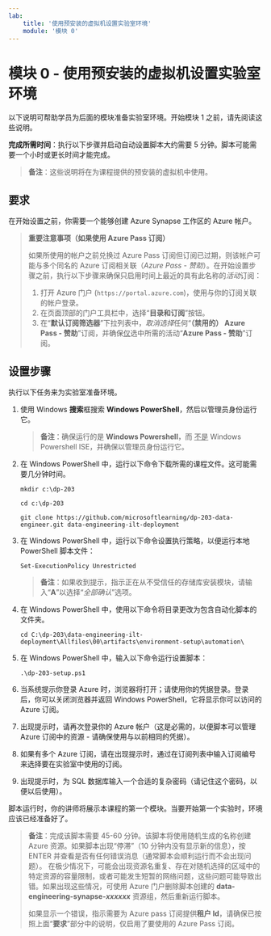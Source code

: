 ```yaml
---
lab:
    title: '使用预安装的虚拟机设置实验室环境'
    module: '模块 0'
---
```


# 模块 0 - 使用预安装的虚拟机设置实验室环境

以下说明可帮助学员为后面的模块准备实验室环境。开始模块 1 之前，请先阅读这些说明。

**完成所需时间**：执行以下步骤并启动自动设置脚本大约需要 5 分钟。脚本可能需要一个小时或更长时间才能完成。

> **备注**：这些说明将在为课程提供的预安装的虚拟机中使用。

## 要求

在开始设置之前，你需要一个能够创建 Azure Synapse 工作区的 Azure 帐户。

> **重要注意事项（如果使用 Azure Pass 订阅）**
>
> 如果所使用的帐户之前兑换过 Azure Pass 订阅但订阅已过期，则该帐户可能与多个同名的 Azure 订阅相关联（*Azure Pass - 赞助*）。在开始设置步骤之前，执行以下步骤来确保只启用时间上最近的具有此名称的*活动*订阅：
>
> 1. 打开 Azure 门户 (`https://portal.azure.com`)，使用与你的订阅关联的帐户登录。
> 2. 在页面顶部的门户工具栏中，选择“**目录和订阅**”按钮。
> 3. 在“**默认订阅筛选器**”下拉列表中，*取消选择*任何“**（禁用的） Azure Pass - 赞助**”订阅，并确保<u>仅</u>选中所需的活动“**Azure Pass - 赞助**”订阅。

## 设置步骤

执行以下任务来为实验室准备环境。

1. 使用 Windows **搜索**框搜索 **Windows PowerShell**，然后以管理员身份运行它。

    > **备注**：确保运行的是 **Windows Powershell**，而 <u>不是</u> Windows Powershell ISE，并确保以管理员身份运行它。

2. 在 Windows PowerShell 中，运行以下命令下载所需的课程文件。这可能需要几分钟时间。

    ```
    mkdir c:\dp-203

    cd c:\dp-203

    git clone https://github.com/microsoftlearning/dp-203-data-engineer.git data-engineering-ilt-deployment
    ```

3. 在 Windows PowerShell 中，运行以下命令设置执行策略，以便运行本地 PowerShell 脚本文件：

    ```
    Set-ExecutionPolicy Unrestricted
    ```

    > **备注**：如果收到提示，指示正在从不受信任的存储库安装模块，请输入“**A**”以选择“*全部确认*”选项。

4. 在 Windows PowerShell 中，使用以下命令将目录更改为包含自动化脚本的文件夹。

    ```
    cd C:\dp-203\data-engineering-ilt-deployment\Allfiles\00\artifacts\environment-setup\automation\
    ```
    
5. 在 Windows PowerShell 中，输入以下命令运行设置脚本：

    ```
    .\dp-203-setup.ps1
    ```

6. 当系统提示你登录 Azure 时，浏览器将打开；请使用你的凭据登录。登录后，你可以关闭浏览器并返回 Windows PowerShell，它将显示你可以访问的 Azure 订阅。

7. 出现提示时，请再次登录你的 Azure 帐户（这是必需的，以便脚本可以管理 Azure 订阅中的资源 - 请确保使用与以前相同的凭据）。

8. 如果有多个 Azure 订阅，请在出现提示时，通过在订阅列表中输入订阅编号来选择要在实验室中使用的订阅。

9. 出现提示时，为 SQL 数据库输入一个合适的复杂密码（请记住这个密码，以便以后使用）。

脚本运行时，你的讲师将展示本课程的第一个模块。当要开始第一个实验时，环境应该已经准备好了。

> **备注**：完成该脚本需要 45-60 分钟。该脚本将使用随机生成的名称创建 Azure 资源。如果脚本出现“停滞”（10 分钟内没有显示新的信息），按 ENTER 并查看是否有任何错误消息（通常脚本会顺利运行而不会出现问题）。  在极少情况下，可能会出现资源名重复、存在对随机选择的区域中的特定资源的容量限制，或者可能发生短暂的网络问题，这些问题可能导致出错。如果出现这些情况，可使用 Azure 门户删除脚本创建的 **data-engineering-synapse-*xxxxxx*** 资源组，然后重新运行脚本。
>
> 如果显示一个错误，指示需要为 Azure pass 订阅提供**租户 Id**，请确保已按照上面“**要求**”部分中的说明，仅启用了要使用的 Azure Pass 订阅。
